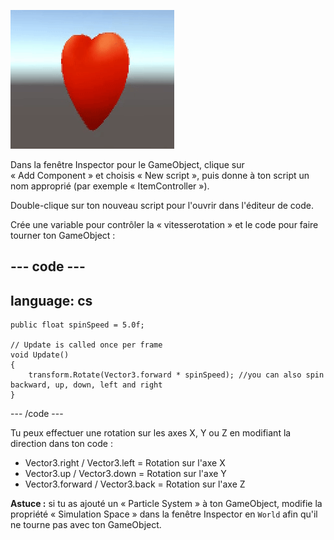 ![La vue Game montrant un GameObject tournant autour de son axe Y.](images/spinning-heart.gif)

Dans la fenêtre Inspector pour le GameObject, clique sur « Add Component » et choisis « New script », puis donne à ton script un nom approprié (par exemple « ItemController »).

Double-clique sur ton nouveau script pour l'ouvrir dans l'éditeur de code.

Crée une variable pour contrôler la « vitesserotation » et le code pour faire tourner ton GameObject :

--- code ---
---
language: cs
---

    public float spinSpeed = 5.0f; 
    
    // Update is called once per frame
    void Update()
    {
        transform.Rotate(Vector3.forward * spinSpeed); //you can also spin backward, up, down, left and right
    }

--- /code ---

Tu peux effectuer une rotation sur les axes X, Y ou Z en modifiant la direction dans ton code :
+ Vector3.right / Vector3.left = Rotation sur l'axe X
+ Vector3.up / Vector3.down = Rotation sur l'axe Y
+ Vector3.forward / Vector3.back = Rotation sur l'axe Z

**Astuce :** si tu as ajouté un « Particle System » à ton GameObject, modifie la propriété « Simulation Space » dans la fenêtre Inspector en `World` afin qu'il ne tourne pas avec ton GameObject.
